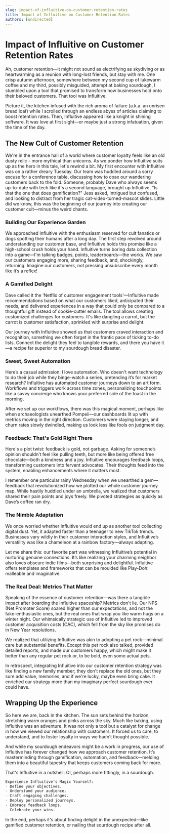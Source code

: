 ```yaml
---
slug: impact-of-influitive-on-customer-retention-rates
title: Impact of Influitive on Customer Retention Rates
authors: [undirected]
---
```



# Impact of Influitive on Customer Retention Rates

Ah, customer retention—it might not sound as electrifying as skydiving or as heartwarming as a reunion with long-lost friends, but stay with me. One crisp autumn afternoon, somewhere between my second cup of lukewarm coffee and my third, possibly misguided, attempt at baking sourdough, I stumbled upon a tool that promised to transform how businesses hold onto their beloved customers. That tool was Influitive.

Picture it, the kitchen infused with the rich aroma of failure (a.k.a. an unrisen bread loaf) while I scrolled through an endless abyss of articles claiming to boost retention rates. Then, Influitive appeared like a knight in shining software. It was love at first sight—or maybe just a strong infatuation, given the time of the day.

## The New Cult of Customer Retention

We're in the entrance hall of a world where customer loyalty feels like an old dusty relic - more mythical than unicorns. As we ponder how Influitive suits up as the hero in this tale, let's rewind a bit. My first encounter with Influitive was on a rather dreary Tuesday. Our team was huddled around a sorry excuse for a conference table, discussing how to coax our wandering customers back to the fold. Someone, probably Dave who always seems up-to-date with tech like it's a second language, brought up Influitive. "Is that the one that does gamification?" Jess asked, intrigued but confused, and looking to distract from her tragic cat-video-turned-mascot slides. Little did we know, this was the beginning of our journey into creating our customer cult—minus the weird chants.

### Building Our Experience Garden

We approached Influitive with the enthusiasm reserved for cult fanatics or dogs spotting their humans after a long day. The first step revolved around understanding our customer base, and Influitive holds this promise like a high-school crush holds your hand. Influitive turns boring data collection into a game—I'm talking badges, points, leaderboards—the works. We saw our customers engaging more, sharing feedback, and, shockingly, returning. Imagine our customers, not pressing unsubscribe every month like it’s a reflex!

### A Gamified Delight

Dave called it the ‘Netflix of customer engagement tools'—Influitive made recommendations based on what our customers liked, anticipated their needs, and delivered experiences in a way that could only be compared to a thoughtful gift instead of cookie-cutter emails. The tool allows creating customized challenges for customers. It's like dangling a carrot, but the carrot is customer satisfaction, sprinkled with surprise and delight.

Our journey with Influitive showed us that customers craved interaction and recognition, something we often forget in the frantic pace of ticking to-do lists. Connect the delight they feel to tangible rewards, and there you have it—a recipe far superior to my sourdough bread disaster.

### Sweet, Sweet Automation

Here’s a casual admission: I love automation. Who doesn't want technology to do their job while they binge-watch a series, pretending it’s for market research? Influitive has automated customer journeys down to an art form. Workflows and triggers work across time zones, personalizing touchpoints like a savvy concierge who knows your preferred side of the toast in the morning.

After we set up our workflows, there was this magical moment, perhaps like when archaeologists unearthed Pompeii—our dashboards lit up with metrics moving in the right direction. Customers were staying longer, and churn rates slowly dwindled, making us look less like fools on judgment day.

### Feedback: That's Gold Right There

Here's a plot twist: feedback is gold, not garbage. Asking for someone’s opinion shouldn’t feel like pulling teeth, but more like being offered free chocolate—both a kindness and a joy. Influitive encourages feedback loops, transforming customers into fervent advocates. Their thoughts feed into the system, enabling enhancements where it matters most.

I remember one particular rainy Wednesday when we unearthed a gem—feedback that revolutionized how we plotted our whole customer journey map. While hastily huddled under an umbrella, we realized that customers shared their pain points and joys freely. We pivoted strategies as quickly as Dave’s coffee ran dry.

### The Nimble Adaptation

We once worried whether Influitive would end up as another tool collecting digital dust. Yet, it adapted faster than a teenager to new TikTok trends. Businesses vary wildly in their customer interaction styles, and Influitive’s versatility was like a chameleon at a rainbow factory—always adapting. 

Let me share this: our favorite part was witnessing Influitive’s potential in nurturing genuine connections. It’s like realizing your charming neighbor also loves obscure indie films—both surprising and delightful. Influitive offers templates and frameworks that can be moulded like Play-Doh: malleable and imaginative.

### The Real Deal: Metrics That Matter

Speaking of the essence of customer retention—was there a tangible impact after boarding the Influitive spaceship? Metrics don't lie. Our NPS (Net Promoter Score) soared higher than our expectations, and not the fake-enthusiastic ones, but the real ones that wrap you like warm hugs on a winter night. Our whimsically strategic use of Influitive led to improved customer acquisition costs (CAC), which fell from the sky like promises do in New Year resolutions.

We realized that utilizing Influitive was akin to adopting a pet rock—minimal care but substantial benefits. Except this pet rock also talked, provided detailed reports, and made our customers happy, which might make it better than any regular pet rock or, to be bold, even some actual pets.

In retrospect, integrating Influitive into our customer retention strategy was like finding a new family member; they don't replace the old ones, but they sure add value, memories, and if we're lucky, maybe even bring cake. It enriched our strategy more than my imaginary perfect sourdough ever could have.

## Wrapping Up the Experience

So here we are, back in the kitchen. The sun sets behind the horizon, stretching warm oranges and pinks across the sky. Much like baking, using Influitive was an adventure. It was not only a tool but a catalyst for change in how we viewed our relationship with customers. It forced us to care, to understand, and to foster loyalty in ways we hadn’t thought possible.

And while my sourdough endeavors might be a work in progress, our use of Influitive has forever changed how we approach customer retention. It’s masterminding through gamification, automation, and feedback—melding them into a beautiful tapestry that keeps customers coming back for more.

That's Influitive in a nutshell. Or, perhaps more fittingly, in a sourdough.

```markdown
Experience Influitive’s Magic Yourself:
- Define your objectives.
- Understand your audience.
- Craft engaging challenges.
- Deploy personalized journeys.
- Embrace feedback loops.
- Celebrate your wins.
```

In the end, perhaps it's about finding delight in the unexpected—like gamified customer retention, or nailing that sourdough recipe after all.